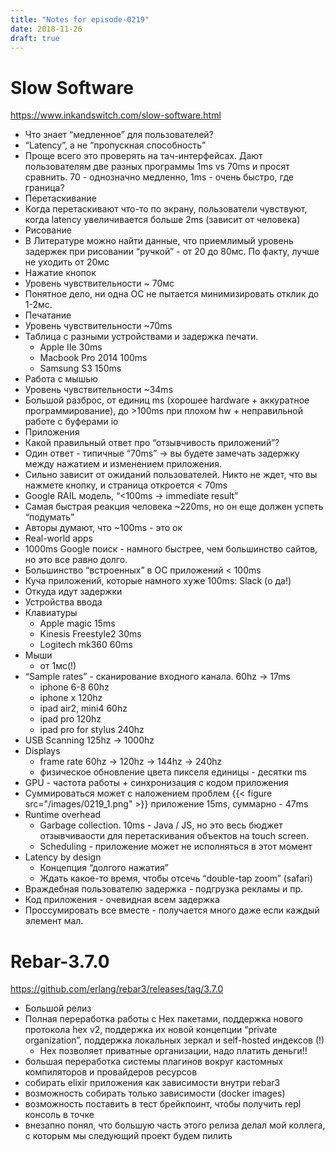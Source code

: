 ```yaml
---
title: "Notes for episode-0219"
date: 2018-11-26
draft: true
---
```


# Slow Software
https://www.inkandswitch.com/slow-software.html

- Что знает “медленное” для пользователей?
- “Latency”, а не “пропускная способность”
- Проще всего это проверять на тач-интерфейсах. Дают пользователям две разных программы 1ms vs 70ms и просят сравнить. 70 - однозначно медленно, 1ms - очень быстро, где граница?
- Перетаскивание
- Когда перетаскивают что-то по экрану, пользователи чувствуют, когда latency увеличивается больше 2ms (зависит от человека)
- Рисование
- В Литературе можно найти данные, что приемлимый уровень задержек при рисовании “ручкой” - от 20 до 80мс. По факту, лучше не уходить от 20мс
- Нажатие кнопок
- Уровень чувствительности ~ 70мс
- Понятное дело, ни одна ОС не пытается минимизировать отклик до 1-2мс.
- Печатание
- Уровень чувствительности ~70ms
- Таблица с разными устройствами и задержка печати.
    - Apple IIe 30ms
    - Macbook Pro 2014 100ms
    - Samsung S3 150ms
- Работа с мышью
- Уровень чувствительности ~34ms
- Большой разброс, от единиц ms (хорошее hardware + аккуратное программирование), до >100ms при плохом hw + неправильной работе с буферами io
- Приложения
- Какой правильный ответ про “отзывчивость приложений”?
- Один ответ - типичные “70ms” -> вы будете замечать задержку между нажатием и изменением приложения.
- Сильно зависит от ожиданий пользователей. Никто не ждет, что вы нажмете кнопку, и страница откроется < 70ms
- Google RAIL модель, “<100ms -> immediate result”
- Самая быстрая реакция человека ~220ms, но он еще должен успеть “подумать”
- Авторы думают, что ~100ms - это ок
- Real-world apps
- 1000ms Google поиск - намного быстрее, чем большинство сайтов, но это все равно долго.
- Большинство “встроенных” в ОС приложений < 100ms
- Куча приложений, которые намного хуже 100ms: Slack (о да!)
- Откуда идут задержки
- Устройства ввода
- Клавиатуры
    - Apple magic 15ms
    - Kinesis Freestyle2 30ms
    - Logitech mk360  60ms
- Мыши
    - от 1мс(!)
- “Sample rates” - сканирование входного канала. 60hz -> 17ms
    - iphone 6-8 60hz
    - iphone x 120hz
    - ipad air2, mini4 60hz
    - ipad pro 120hz
    - ipad pro for stylus 240hz
- USB Scanning 125hz -> 1000hz
- Displays
    - frame rate 60hz -> 120hz -> 144hz -> 240hz
    - физическое обновление цвета пикселя единицы - десятки ms
- GPU - частота работы + синхронизация с кодом приложения
- Суммироваться может с наложением проблем
  {{< figure src="/images/0219_1.png" >}}
приложение 15ms, суммарно - 47ms
- Runtime overhead
    - Garbage collection. 10ms - Java / JS, но это весь бюджет отзывчиваости для перетаскивания объектов на touch screen.
    - Scheduling - приложение может не исполняться в этот момент
- Latency by design
    - Концепция “долгого нажатия”
    - Ждать какое-то время, чтобы отсечь “double-tap zoom” (safari)
- Враждебная пользователю задержка - подгрузка рекламы и пр.
- Код приложения - очевидная всем задержка
- Проссумировать все вместе - получается много даже если каждый элемент мал.

# Rebar-3.7.0
https://github.com/erlang/rebar3/releases/tag/3.7.0

- Большой релиз
- Полная переработка работы с Hex пакетами, поддержка нового протокола hex v2, поддержка их новой концепции “private organization”, поддержка локальных зеркал и self-hosted индексов (!)
    - Hex позволяет приватные организации, надо платить деньги!!
- большая переработка системы плагинов вокруг кастомных компиляторов и провайдеров ресурсов
- собирать elixir приложения как зависимости внутри rebar3
- возможность собирать только зависимости (docker images)
- возможность поставить в тест брейкпоинт, чтобы получить repl консоль в точке
- внезапно понял, что большую часть этого релиза делал мой коллега, с которым мы следующий проект будем пилить
